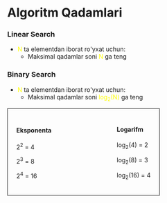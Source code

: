 <style>
    span {
        color: yellow;
    }
    .container {
        width: 350px;
        height: 200px;
        display: flex;
        justify-content: space-between;
        align-items: center;
        border: 1px solid;
    }

    .box {
    margin: 10px;
    padding: 10px;
    }

</style>

<h1>Algoritm Qadamlari</h1>

<h3>Linear Search</h3>

<ul>
    <li><span>N</span> ta elementdan iborat ro'yxat uchun:
    <ul><li>Maksimal qadamlar soni <span>N</span> ga teng</li></ul>
    </li>
</ul>

<h3>Binary Search</h3>

<ul>
    <li><span>N</span> ta elementdan iborat ro'yxat uchun:
    <ul><li>Maksimal qadamlar soni <span>log<sub>2</sub>(N)</span> ga teng</li></ul>
    </li>
</ul>


<div class="container">
    <div class="box">
        <h4>Eksponenta</h4>
        <p>2<sup>2</sup> = 4</p>
        <p>2<sup>3</sup> = 8</p>
        <p>2<sup>4</sup> = 16</p>
    </div>
    <div class="box">
        <h4>Logarifm</h4>
        <p>log<sub>2</sub>(4) = 2</p>
        <p>log<sub>2</sub>(8) = 3</p>
        <p>log<sub>2</sub>(16) = 4</p>
    </div>
</div>



